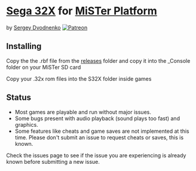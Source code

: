 # [Sega 32X](https://en.wikipedia.org/wiki/32X) for [MiSTer Platform](https://github.com/MiSTer-devel/Main_MiSTer/wiki)
by [Sergey Dvodnenko](https://github.com/srg320) [![Patreon](https://img.shields.io/website?label=patreon&logo=patreon&style=social&url=https%3A%2F%2Fwww.patreon.com%2Fsrg320%2F)](https://www.patreon.com/srg320)


## Installing
Copy the the .rbf file from the [releases](https://github.com/MiSTer-devel/S32X_MiSTer/tree/main/releases) folder and copy it into the _Console folder on your MiSTer SD card

Copy your .32x rom files into the S32X folder inside games

## Status
* Most games are playable and run without major issues.
* Some bugs present with audio playback (sound plays too fast) and graphics.
* Some features like cheats and game saves are not implemented at this time. Please don't submit an issue to request cheats or saves, this is known.

Check the issues page to see if the issue you are experiencing is already known before submitting a new issue.

 
